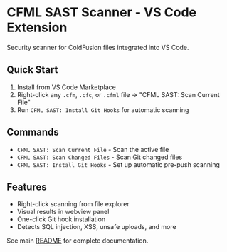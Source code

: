 # CFML SAST Scanner - VS Code Extension

Security scanner for ColdFusion files integrated into VS Code.

## Quick Start

1. Install from VS Code Marketplace
2. Right-click any `.cfm`, `.cfc`, or `.cfml` file → "CFML SAST: Scan Current File"
3. Run `CFML SAST: Install Git Hooks` for automatic scanning

## Commands

- `CFML SAST: Scan Current File` - Scan the active file
- `CFML SAST: Scan Changed Files` - Scan Git changed files
- `CFML SAST: Install Git Hooks` - Set up automatic pre-push scanning

## Features

- Right-click scanning from file explorer
- Visual results in webview panel
- One-click Git hook installation
- Detects SQL injection, XSS, unsafe uploads, and more

See main [README](https://github.com/codeventuregit/CF-SAST) for complete documentation.
